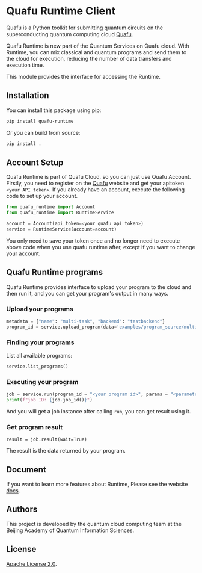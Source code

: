 # Quafu Runtime Client



Quafu is a Python toolkit for submitting quantum circuits on the superconducting quantum computing cloud [Quafu](http://quafu.baqis.ac.cn/).

Quafu Runtime is new part of the Quantum Services on Quafu cloud. With Runtime, you can mix classical and quantum programs and send them to the cloud for execution, reducing the number of data transfers and execution time.

This module provides the interface for accessing the Runtime.

## Installation

You can install this package using pip:

```bash
pip install quafu-runtime
```

Or you can build from source:

```bash
pip install .
```



## Account Setup

Quafu Runtime is part of Quafu Cloud, so you can just use Quafu Account. Firstly, you need to register on the [Quafu](http://quafu.baqis.ac.cn/) website and get your apitoken `<your API token>`. If you already have an account, execute the following code to set up your account.

```python
from quafu_runtime import Account
from quafu_runtime import RuntimeService

account = Account(api_token=<your quafu api token>)
service = RuntimeService(account=account)
```

You only need to save your token once and no longer need to execute above code when you use quafu runtime after, except if you want to change your account.



## Quafu Runtime programs

Quafu Runtime provides interface to upload your program to the cloud and then run it, and you can get your program's output in many ways.

### Upload your programs
```python
metadata = {"name": "multi-task", "backend": "testbackend"}
program_id = service.upload_program(data='examples/program_source/multi-task.py', metadata=metadata)
```

### Finding your programs

List all available programs:

```python
service.list_programs()
```

### Executing your program

```python
job = service.run(program_id = "<your program id>", params = "<parameters of program>")
print(f"job ID: {job.job_id()}")
```

And you will get a job instance after calling `run`, you can get result using it.

### Get program result

```
result = job.result(wait=True)
```

The result is the data returned by your program.


## Document

If you want to learn more features about Runtime, Please see the website [docs](https://scq-cloud.github.io/).


## Authors

This project is developed by the quantum cloud computing team at the Beijing Academy of Quantum Information Sciences.



## License

[Apache License 2.0](https://github.com/Qiskit/qiskit-ibm-runtime/blob/main/LICENSE.txt).
